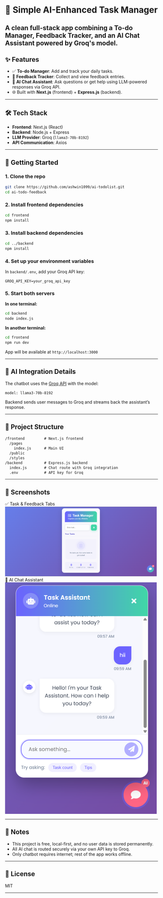 
# 🧠 Simple AI-Enhanced Task Manager

A clean full-stack app combining a To-do Manager, Feedback Tracker, and an AI Chat Assistant powered by **Groq's model**.
---

## ✨ Features

* ✅ **To-do Manager**: Add and track your daily tasks.
* 💬 **Feedback Tracker**: Collect and view feedback entries.
* 🤖 **AI Chat Assistant**: Ask questions or get help using LLM-powered responses via Groq API.
* 🌐 Built with **Next.js** (frontend) + **Express.js** (backend).

---

## 🛠️ Tech Stack

* **Frontend**: Next.js (React)
* **Backend**: Node.js + Express
* **LLM Provider**: Groq (`llama3-70b-8192`)
* **API Communication**: Axios

---

## 🚀 Getting Started

### 1. Clone the repo

```bash
git clone https://github.com/ashwin1099/ai-todolist.git
cd ai-todo-feedback
```

### 2. Install frontend dependencies

```bash
cd frontend
npm install
```

### 3. Install backend dependencies

```bash
cd ../backend
npm install
```

### 4. Set up your environment variables

In `backend/.env`, add your Groq API key:

```env
GROQ_API_KEY=your_groq_api_key
```

### 5. Start both servers

**In one terminal:**

```bash
cd backend
node index.js
```

**In another terminal:**

```bash
cd frontend
npm run dev
```

App will be available at `http://localhost:3000`

---

## 🧠 AI Integration Details

The chatbot uses the [Groq API](https://console.groq.com/docs) with the model:

```
model: llama3-70b-8192
```

Backend sends user messages to Groq and streams back the assistant’s response.

---

## 📂 Project Structure

```
/frontend         # Next.js frontend
  /pages
    index.js      # Main UI
  /public
  /styles
/backend          # Express.js backend
  index.js        # Chat route with Groq integration
  .env            # API key for Groq
```

---

## 📸 Screenshots

✅ Task & Feedback Tabs
<img src="./screenshots/task-manager-ui.png" width="500" alt="Task & Feedback UI"/>
🤖 AI Chat Assistant
<img src="./screenshots/ai-chat-ui.png" width="500" alt="AI Chat UI"/>

---

## 📌 Notes

* This project is free, local-first, and no user data is stored permanently.
* All AI chat is routed securely via your own API key to Groq.
* Only chatbot requires internet; rest of the app works offline.

---

## 📃 License

MIT

---

